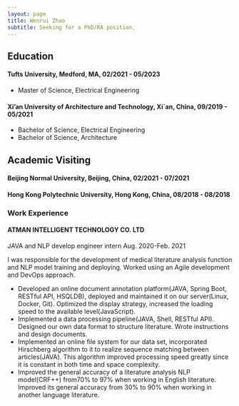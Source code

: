 ```yaml
---
layout: page
title: Wenrui Zhao
subtitle: Seeking for a PhD/RA position.
---
```


## Education

#### Tufts University, Medford, MA, 02/2021 - 05/2023
- Master of Science, Electrical Engineering

#### Xi’an University of Architecture and Technology, Xi`an, China, 09/2019 - 05/2021
- Bachelor of Science, Electrical Engineering
- Bachelor of Science, Architecture

## Academic Visiting

#### Beijing Normal University, Beijing, China, 02/2021 - 07/2021

#### Hong Kong Polytechnic University, Hong Kong, China, 08/2018 - 08/2018

### Work Experience

#### ATMAN INTELLIGENT TECHNOLOGY CO. LTD
JAVA and NLP develop engineer intern Aug. 2020-Feb. 2021

I was responsible for the development of medical literature analysis function and NLP
model training and deploying. Worked using an Agile development and DevOps
approach.
- Developed an online document annotation platform(JAVA, Spring Boot, RESTful API,
HSQLDB), deployed and maintained it on our server(Linux, Docker, Git). Optimized the
display strategy, increased the loading speed to the available level(JavaScript).
- Implemented a data processing pipeline(JAVA, Shell, RESTful API). Designed our own
data format to structure literature. Wrote instructions and design documents.
- Implemented an online file system for our data set, incorporated Hirschberg algorithm to
it to realize sequence matching between articles(JAVA). This algorithm improved
processing speed greatly since it is constant in both time and space complexity.
- Improved the general accuracy of a literature analysis NLP model(CRF++) from70% to
97% when working in English literature. Improved its general accuracy from 30% to 90%
when working in another language literature.
